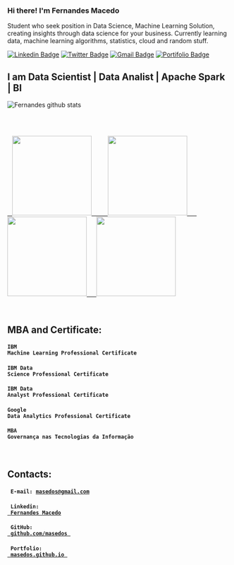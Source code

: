 ### Hi there! I'm Fernandes Macedo

Student who seek position in Data Science, Machine Learning Solution, creating insights through data science for your business. Currently learning data, machine learning algorithms, statistics, cloud and random stuff.

[![Linkedin Badge](https://img.shields.io/badge/-LinkedIn-blue?style=for-the-badge&logo=Linkedin&logoColor=white&link=https:https://www.linkedin.com/in/masedos/)](https://www.linkedin.com/in/masedos/)
[![Twitter Badge](https://img.shields.io/badge/-Twitter-1ca0f1?style=for-the-badge&labelColor=1ca0f1&logo=twitter&logoColor=white&link=https://twitter.com/masedos)](https://twitter.com/masedos)
[![Gmail Badge](https://img.shields.io/badge/-Gmail-c14438?style=for-the-badge&logo=Gmail&logoColor=white&link=mailto:masedos@gmail.com)](mailto:masedos@gmail.com)
[![Portifolio Badge](https://img.shields.io/badge/-Portifolio-blue?style=for-the-badge&logo=Portifolio&logoColor=white&link=https:https://masedos.github.io/)](https://masedos.github.io/)

## I am Data Scientist | Data Analist | Apache Spark | BI


![Fernandes github stats](https://github-readme-stats.vercel.app/api?username=masedos)

<br>
<br>

<a href="https://www.credly.com/users/fernandes-macedo-ribeiro/badges"> &ensp; <img width = "180px" src = "https://images.credly.com/size/340x340/images/f02ef07e-9cc2-4bc4-a316-ccfaedde8559/Professional_Certificate_-_IBM_Machine_Language.png"> &ensp; &ensp; &ensp; <img width = "180px" src = "https://images.youracclaim.com/size/340x340/images/95cdac49-3220-43e7-8562-b8be4b938465/Professional_Certificate_-_Data_Science_-_Final_Draft_-_Blue_Text.png"> &ensp; &ensp;<img width = "180px" src = "https://images.credly.com/size/340x340/images/2e9770bd-020f-4435-99c2-89b2403467a4/Professional_Certificate_-_Data_Analyst.png"> 
  &ensp; &ensp;<img width = "180px" src = "https://images.credly.com/size/340x340/images/d41de2b7-cbc2-47ec-bcf1-ebecbe83872f/GCC_badge_DA_1000x1000.png"> 
</a>

<br>

## MBA and Certificate:

#### <code>IBM Machine Learning Professional Certificate </code>
#### <code>IBM Data Science Professional Certificate  </code>
#### <code>IBM Data Analyst Professional Certificate </code>
#### <code>Google Data Analytics Professional Certificate  </code>


#### <code>MBA Governança nas Tecnologias da Informação</code>


<br>

## Contacts: 

#### <code> E-mail: masedos@gmail.com </code> 
#### <code> Linkedin: <a href="https://www.linkedin.com/in/masedos/"> Fernandes Macedo</a> </code>
#### <code> GitHub: <a href="https://github.com/masedos"> github.com/masedos </a> </code>
#### <code> Portfolio: <a href="https://masedos.github.io"> masedos.github.io </a> </code>
